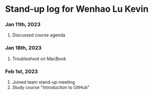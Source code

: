 # Stand-up log for Wenhao Lu Kevin

### Jan 11th, 2023 
1. Discussed course agenda  

### Jan 18th, 2023 
1. Troubleshoot on MacBook

### Feb 1st, 2023 
1. Joined team stand-up meeting
2. Study course "Introduction to GitHub"

